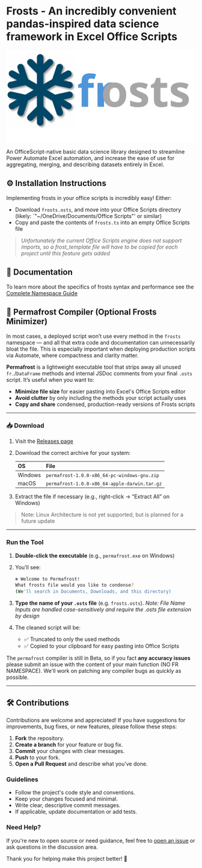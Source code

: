 # Frosts - An incredibly convenient pandas-inspired data science framework in Excel Office Scripts

![Frost Logo](docs/images/frosts_logo.svg)

An OfficeScript-native basic data science library designed to streamline Power Automate Excel automation, and increase the ease of use for aggregating, merging, and describing datasets entirely in Excel.

## ⚙️ Installation Instructions

Implementing frosts in your office scripts is incredibly easy! Either:

- Download `frosts.osts`, and move into your Office Scripts directory (likely: `"~/OneDrive/Documents/Office Scripts"' or similar)
- Copy and paste the contents of `frosts.ts` into an empty Office Scripts file

>*Unfortunately the current Office Scripts engine does not support imports, so a frost_template file will have to be copied for each project until this feature gets added*

## 📖 Documentation

To learn more about the specifics of frosts syntax and performance see the [Complete Namespace Guide](https://joeyrussoniello.github.io/frosts/)

## 🧊 Permafrost Compiler (Optional Frosts Minimizer)

In most cases, a deployed script won’t use every method in the `frosts` namespace — and all that extra code and documentation can unnecessarily bloat the file. This is especially important when deploying production scripts via Automate, where compactness and clarity matter.

**Permafrost** is a lightweight executable tool that strips away all unused `fr.`/`DataFrame` methods and internal JSDoc comments from your final `.osts` script. It’s useful when you want to:

- **Minimize file size** for easier pasting into Excel's Office Scripts editor  
- **Avoid clutter** by only including the methods your script actually uses  
- **Copy and share** condensed, production-ready versions of Frosts scripts

---

### 📥 Download

1. Visit the [Releases page](https://github.com/JoeyRussoniello/frosts/releases)
2. Download the correct archive for your system:

   | OS      | File                                                              |
   |---------|-------------------------------------------------------------------|
   | Windows | `permafrost-1.0.0-x86_64-pc-windows-gnu.zip`                      |
   | macOS   | `permafrost-1.0.0-x86_64-apple-darwin.tar.gz`                    |

3. Extract the file if necessary (e.g., right-click → “Extract All” on Windows)

> Note: Linux Architecture is not yet supported, but is planned for a future update
---

### Run the Tool

1. **Double-click the executable** (e.g., `permafrost.exe` on Windows)
2. You’ll see:

   ```bash
   ❄️ Welcome to Permafrost!
   What frosts file would you like to condense?
   (We'll search in Documents, Downloads, and this directory)
   ```

3. **Type the name of your `.osts` file** (e.g. `frosts.osts`). *Note: File Name Inputs are handled case-sensitively and require the .osts file extension by design*
4. The cleaned script will be:
   - ✅ Truncated to only the used methods
   - ✅ Copied to your clipboard for easy pasting into Office Scripts

The `permafrost` compiler is still in Beta, so if you fact **any accuracy issues** please submit an issue with the content of your main function (NO FR NAMESPACE). We'll work on patching any compiler bugs as quickly as possible.

---

## 🛠️ Contributions

Contributions are welcome and appreciated! If you have suggestions for improvements, bug fixes, or new features, please follow these steps:

1. **Fork** the repository.
2. **Create a branch** for your feature or bug fix.
3. **Commit** your changes with clear messages.
4. **Push** to your fork.
5. **Open a Pull Request** and describe what you’ve done.

### Guidelines

- Follow the project's code style and conventions.
- Keep your changes focused and minimal.
- Write clear, descriptive commit messages.
- If applicable, update documentation or add tests.

### Need Help?

If you're new to open source or need guidance, feel free to [open an issue](https://github.com/JoeyRussoniello/frosts/issues) or ask questions in the discussion area.

Thank you for helping make this project better! 🙌
